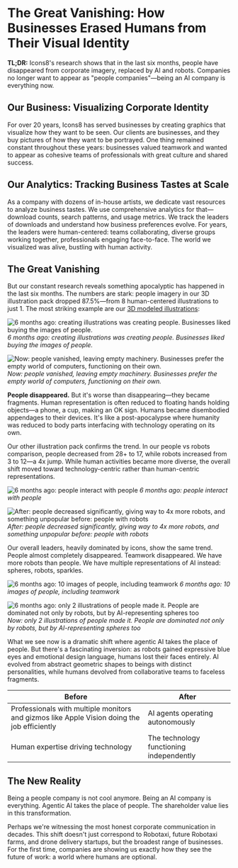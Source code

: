 # The Great Vanishing: How Businesses Erased Humans from Their Visual Identity

**TL;DR:** Icons8's research shows that in the last six months, people have disappeared from corporate imagery, replaced by AI and robots. Companies no longer want to appear as "people companies"—being an AI company is everything now.

## Our Business: Visualizing Corporate Identity

For over 20 years, Icons8 has served businesses by creating graphics that visualize how they want to be seen. Our clients are businesses, and they buy pictures of how they want to be portrayed. One thing remained constant throughout these years: businesses valued teamwork and wanted to appear as cohesive teams of professionals with great culture and shared success.

## Our Analytics: Tracking Business Tastes at Scale

As a company with dozens of in-house artists, we dedicate vast resources to analyze business tastes. We use comprehensive analytics for that—download counts, search patterns, and usage metrics. We track the leaders of downloads and understand how business preferences evolve. For years, the leaders were human-centered: teams collaborating, diverse groups working together, professionals engaging face-to-face. The world we visualized was alive, bustling with human activity.

## The Great Vanishing

But our constant research reveals something apocalyptic has happened in the last six months. The numbers are stark: people imagery in our 3D illustration pack dropped 87.5%—from 8 human-centered illustrations to just 1. The most striking example are our [3D modeled illustrations](https://icons8.com/illustrations/style--3d-hygge):

![6 months ago: creating illustrations was creating people. Businesses liked buying the images of people.](before-3d-hygge-with-people.png)
*6 months ago: creating illustrations was creating people. Businesses liked buying the images of people.*

![Now: people vanished, leaving empty machinery. Businesses prefer the empty world of computers, functioning on their own.](after-3d-hygge-empty-machines.png)
*Now: people vanished, leaving empty machinery. Businesses prefer the empty world of computers, functioning on their own.*

**People disappeared.** But it's worse than disappearing—they became fragments. Human representation is often reduced to floating hands holding objects—a phone, a cup, making an OK sign. Humans became disembodied appendages to their devices. It's like a post-apocalypse where humanity was reduced to body parts interfacing with technology operating on its own.

Our other illustration pack confirms the trend. In our people vs robots comparison, people decreased from 28+ to 17, while robots increased from 3 to 12—a 4x jump. While human activities became more diverse, the overall shift moved toward technology-centric rather than human-centric representations.

![6 months ago: people interact with people](before-people-only-interactions.png)
*6 months ago: people interact with people*

![After: people decreased significantly, giving way to 4x more robots, and something unpopular before: people with robots](after-people-with-robots-mixed.png)
*After: people decreased significantly, giving way to 4x more robots, and something unpopular before: people with robots*

Our overall leaders, heavily dominated by icons, show the same trend. People almost completely disappeared. Teamwork disappeared. We have more robots than people. We have multiple representations of AI instead: spheres, robots, sparkles.

![6 months ago: 10 images of people, including teamwork](overall-people.png)
*6 months ago: 10 images of people, including teamwork*

![6 months ago: only 2 illustrations of people made it. People are dominated not only by robots, but by AI-representing spheres too](overall-no-people.png)
*Now: only 2 illustrations of people made it. People are dominated not only by robots, but by AI-representing spheres too*

What we see now is a dramatic shift where agentic AI takes the place of people. But there's a fascinating inversion: as robots gained expressive blue eyes and emotional design language, humans lost their faces entirely. AI evolved from abstract geometric shapes to beings with distinct personalities, while humans devolved from collaborative teams to faceless fragments.

| Before | After |
|--------|-------|
| Professionals with multiple monitors and gizmos like Apple Vision doing the job efficiently | AI agents operating autonomously |
| Human expertise driving technology | The technology functioning independently |

## The New Reality

Being a people company is not cool anymore. Being an AI company is everything. Agentic AI takes the place of people. The shareholder value lies in this transformation.

Perhaps we're witnessing the most honest corporate communication in decades. This shift doesn't just correspond to Robotaxi, future Robotaxi farms, and drone delivery startups, but the broadest range of businesses. For the first time, companies are showing us exactly how they see the future of work: a world where humans are optional.